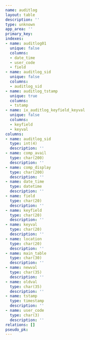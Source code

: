 ```yaml
---
name: auditlog
layout: table
description: ''
type: unknown
app_area: ''
primary_key: 
indexes:
- name: auditlog01
  unique: false
  columns:
  - date_time
  - user_code
  - field
- name: auditlog_sid
  unique: false
  columns:
  - auditlog_sid
- name: auditlog_tstamp
  unique: true
  columns:
  - tstamp
- name: ix_auditlog_keyfield_keyval
  unique: false
  columns:
  - keyfield
  - keyval
columns:
- name: auditlog_sid
  type: int(4)
  description: ''
- name: comp_avail
  type: char(200)
  description: ''
- name: comp_display
  type: char(200)
  description: ''
- name: date_time
  type: datetime
  description: ''
- name: field
  type: char(20)
  description: ''
- name: keyfield
  type: char(20)
  description: ''
- name: keyval
  type: char(20)
  description: ''
- name: location
  type: char(20)
  description: ''
- name: main_table
  type: char(30)
  description: ''
- name: newval
  type: char(35)
  description: ''
- name: oldval
  type: char(35)
  description: ''
- name: tstamp
  type: timestamp
  description: ''
- name: user_code
  type: char(3)
  description: ''
relations: []
pseudo_pk: 
---
```


